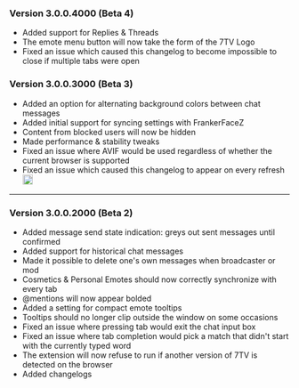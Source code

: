 ### Version 3.0.0.4000 (Beta 4)

- Added support for Replies & Threads
- The emote menu button will now take the form of the 7TV Logo
- Fixed an issue which caused this changelog to become impossible to close if multiple tabs were open

### Version 3.0.0.3000 (Beta 3)

- Added an option for alternating background colors between chat messages
- Added initial support for syncing settings with FrankerFaceZ
- Content from blocked users will now be hidden
- Made performance & stability tweaks
- Fixed an issue where AVIF would be used regardless of whether the current browser is supported
- Fixed an issue which caused this changelog to appear on every refresh <img width="18" src="https://cdn.7tv.app/emote/6086fa8d5e01df61570b594e/1x.webp" />
  
---

### Version 3.0.0.2000 (Beta 2)

- Added message send state indication: greys out sent messages until confirmed
- Added support for historical chat messages
- Made it possible to delete one's own messages when broadcaster or mod
- Cosmetics & Personal Emotes should now correctly synchronize with every tab
- @mentions will now appear bolded
- Added a setting for compact emote tooltips
- Tooltips should no longer clip outside the window on some occasions
- Fixed an issue where pressing tab would exit the chat input box
- Fixed an issue where tab completion would pick a match that didn't start with the currently typed word
- The extension will now refuse to run if another version of 7TV is detected on the browser
- Added changelogs
